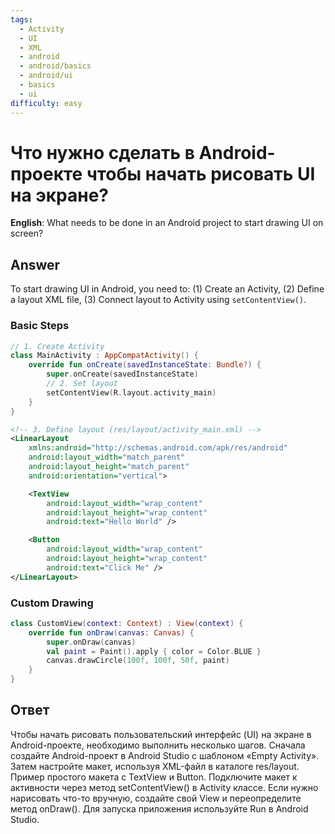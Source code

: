 ```yaml
---
tags:
  - Activity
  - UI
  - XML
  - android
  - android/basics
  - android/ui
  - basics
  - ui
difficulty: easy
---
```


# Что нужно сделать в Android-проекте чтобы начать рисовать UI на экране?

**English**: What needs to be done in an Android project to start drawing UI on screen?

## Answer

To start drawing UI in Android, you need to: (1) Create an Activity, (2) Define a layout XML file, (3) Connect layout to Activity using `setContentView()`.

### Basic Steps

```kotlin
// 1. Create Activity
class MainActivity : AppCompatActivity() {
    override fun onCreate(savedInstanceState: Bundle?) {
        super.onCreate(savedInstanceState)
        // 2. Set layout
        setContentView(R.layout.activity_main)
    }
}
```

```xml
<!-- 3. Define layout (res/layout/activity_main.xml) -->
<LinearLayout
    xmlns:android="http://schemas.android.com/apk/res/android"
    android:layout_width="match_parent"
    android:layout_height="match_parent"
    android:orientation="vertical">

    <TextView
        android:layout_width="wrap_content"
        android:layout_height="wrap_content"
        android:text="Hello World" />

    <Button
        android:layout_width="wrap_content"
        android:layout_height="wrap_content"
        android:text="Click Me" />
</LinearLayout>
```

### Custom Drawing

```kotlin
class CustomView(context: Context) : View(context) {
    override fun onDraw(canvas: Canvas) {
        super.onDraw(canvas)
        val paint = Paint().apply { color = Color.BLUE }
        canvas.drawCircle(100f, 100f, 50f, paint)
    }
}
```

## Ответ

Чтобы начать рисовать пользовательский интерфейс (UI) на экране в Android-проекте, необходимо выполнить несколько шагов. Сначала создайте Android-проект в Android Studio с шаблоном «Empty Activity». Затем настройте макет, используя XML-файл в каталоге res/layout. Пример простого макета с TextView и Button. Подключите макет к активности через метод setContentView() в Activity классе. Если нужно нарисовать что-то вручную, создайте свой View и переопределите метод onDraw(). Для запуска приложения используйте Run в Android Studio.

